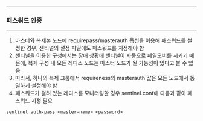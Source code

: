 -----
### 패스워드 인증
-----
1. 마스터와 복제본 노드에 requirepass/masterauth 옵션을 이용해 패스워드를 설정한 경우, 센티널의 설정 파일에도 패스워드를 지정해야 함
2. 센티널을 이용한 구성에서는 장애 상황에 센티널이 자동으로 페일오버를 시키기 때문에, 복제 구성 내 모든 레디스 노드는 마스터 노드가 될 가능성이 있다고 볼 수 있음
3. 따라서, 하나의 복제 그룹에서 requireness와 masterauth 값은 모든 노드에서 동일하게 설정해야 함
4. 패스워드가 걸려 있는 레디스를 모니터링할 경우 sentinel.conf에 다음과 같이 패스워드 지정 필요
```redis
sentinel auth-pass <master-name> <password>
```
